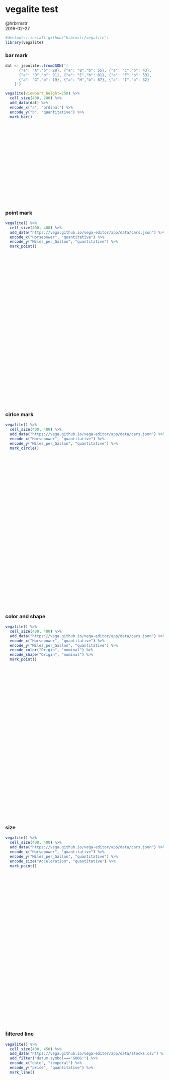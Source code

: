 # vegalite test
@hrbrmstr  
2016-02-27  


```r
#devtools::install_github("hrbrmstr/vegalite")
library(vegalite)
```

### bar mark


```r
dat <- jsonlite::fromJSON('[
      {"a": "A","b": 28}, {"a": "B","b": 55}, {"a": "C","b": 43},
      {"a": "D","b": 91}, {"a": "E","b": 81}, {"a": "F","b": 53},
      {"a": "G","b": 19}, {"a": "H","b": 87}, {"a": "I","b": 52}
    ]')

vegalite(viewport_height=250) %>%
  cell_size(400, 200) %>%
  add_data(dat) %>%
  encode_x("a", "ordinal") %>%
  encode_y("b", "quantitative") %>%
  mark_bar()
```

<!--html_preserve--><div id="htmlwidget-452" style="width:672px;height:250px;" class="vegalite html-widget"></div>
<script type="application/json" data-for="htmlwidget-452">{"x":{"description":"","data":{"values":{"a":["A","B","C","D","E","F","G","H","I"],"b":[28,55,43,91,81,53,19,87,52]}},"mark":"bar","encoding":{"x":{"field":"a","type":"ordinal"},"y":{"field":"b","type":"quantitative"}},"config":{"cell":{"width":400,"height":200}},"embed":{"renderer":"svg","actions":{"export":false,"source":false,"editor":false}}},"evals":[],"jsHooks":[]}</script><!--/html_preserve-->

### point mark


```r
vegalite() %>%
  cell_size(400, 400) %>%
  add_data("https://vega.github.io/vega-editor/app/data/cars.json") %>%
  encode_x("Horsepower", "quantitative") %>%
  encode_y("Miles_per_Gallon", "quantitative") %>%
  mark_point()
```

<!--html_preserve--><div id="htmlwidget-5707" style="width:672px;height:480px;" class="vegalite html-widget"></div>
<script type="application/json" data-for="htmlwidget-5707">{"x":{"description":"","data":{"url":"https://vega.github.io/vega-editor/app/data/cars.json"},"mark":"point","encoding":{"x":{"field":"Horsepower","type":"quantitative"},"y":{"field":"Miles_per_Gallon","type":"quantitative"}},"config":{"cell":{"width":400,"height":400},"mark":{"shape":"circle"}},"embed":{"renderer":"svg","actions":{"export":false,"source":false,"editor":false}}},"evals":[],"jsHooks":[]}</script><!--/html_preserve-->

### cirlce mark


```r
vegalite() %>%
  cell_size(400, 400) %>%
  add_data("https://vega.github.io/vega-editor/app/data/cars.json") %>%
  encode_x("Horsepower", "quantitative") %>%
  encode_y("Miles_per_Gallon", "quantitative") %>%
  mark_circle()
```

<!--html_preserve--><div id="htmlwidget-851" style="width:672px;height:480px;" class="vegalite html-widget"></div>
<script type="application/json" data-for="htmlwidget-851">{"x":{"description":"","data":{"url":"https://vega.github.io/vega-editor/app/data/cars.json"},"mark":"circle","encoding":{"x":{"field":"Horsepower","type":"quantitative"},"y":{"field":"Miles_per_Gallon","type":"quantitative"}},"config":{"cell":{"width":400,"height":400}},"embed":{"renderer":"svg","actions":{"export":false,"source":false,"editor":false}}},"evals":[],"jsHooks":[]}</script><!--/html_preserve-->

### color and shape


```r
vegalite() %>%
  cell_size(400, 400) %>%
  add_data("https://vega.github.io/vega-editor/app/data/cars.json") %>%
  encode_x("Horsepower", "quantitative") %>%
  encode_y("Miles_per_Gallon", "quantitative") %>%
  encode_color("Origin", "nominal") %>%
  encode_shape("Origin", "nominal") %>%
  mark_point()
```

<!--html_preserve--><div id="htmlwidget-7751" style="width:672px;height:480px;" class="vegalite html-widget"></div>
<script type="application/json" data-for="htmlwidget-7751">{"x":{"description":"","data":{"url":"https://vega.github.io/vega-editor/app/data/cars.json"},"mark":"point","encoding":{"x":{"field":"Horsepower","type":"quantitative"},"y":{"field":"Miles_per_Gallon","type":"quantitative"},"color":{"field":"Origin","type":"nominal"},"shape":{"field":"Origin","type":"nominal"}},"config":{"cell":{"width":400,"height":400},"mark":{"shape":"circle"}},"embed":{"renderer":"svg","actions":{"export":false,"source":false,"editor":false}}},"evals":[],"jsHooks":[]}</script><!--/html_preserve-->

### size


```r
vegalite() %>%
  cell_size(400, 400) %>%
  add_data("https://vega.github.io/vega-editor/app/data/cars.json") %>%
  encode_x("Horsepower", "quantitative") %>%
  encode_y("Miles_per_Gallon", "quantitative") %>%
  encode_size("Acceleration", "quantitative") %>%
  mark_point()
```

<!--html_preserve--><div id="htmlwidget-5588" style="width:672px;height:480px;" class="vegalite html-widget"></div>
<script type="application/json" data-for="htmlwidget-5588">{"x":{"description":"","data":{"url":"https://vega.github.io/vega-editor/app/data/cars.json"},"mark":"point","encoding":{"x":{"field":"Horsepower","type":"quantitative"},"y":{"field":"Miles_per_Gallon","type":"quantitative"},"size":{"field":"Acceleration","type":"quantitative"}},"config":{"cell":{"width":400,"height":400},"mark":{"shape":"circle"}},"embed":{"renderer":"svg","actions":{"export":false,"source":false,"editor":false}}},"evals":[],"jsHooks":[]}</script><!--/html_preserve-->

### filtered line


```r
vegalite() %>%
  cell_size(400, 450) %>%
  add_data("https://vega.github.io/vega-editor/app/data/stocks.csv") %>%
  add_filter("datum.symbol==='GOOG'") %>%
  encode_x("date", "temporal") %>%
  encode_y("price", "quantitative") %>%
  mark_line()
```

<!--html_preserve--><div id="htmlwidget-1027" style="width:672px;height:480px;" class="vegalite html-widget"></div>
<script type="application/json" data-for="htmlwidget-1027">{"x":{"description":"","data":{"url":"https://vega.github.io/vega-editor/app/data/stocks.csv"},"mark":"line","encoding":{"x":{"field":"date","type":"temporal"},"y":{"field":"price","type":"quantitative"}},"config":{"cell":{"width":400,"height":450}},"embed":{"renderer":"svg","actions":{"export":false,"source":false,"editor":false}},"transform":{"filter":"datum.symbol==='GOOG'"}},"evals":[],"jsHooks":[]}</script><!--/html_preserve-->

### ticks


```r
vegalite(viewport_height=200) %>%
  cell_size(400, 200) %>%
  add_data("https://vega.github.io/vega-editor/app/data/cars.json") %>%
  encode_x("Horsepower", "quantitative") %>%
  encode_y("Cylinders", "ordinal") %>%
  mark_tick()
```

<!--html_preserve--><div id="htmlwidget-779" style="width:672px;height:200px;" class="vegalite html-widget"></div>
<script type="application/json" data-for="htmlwidget-779">{"x":{"description":"","data":{"url":"https://vega.github.io/vega-editor/app/data/cars.json"},"mark":"tick","encoding":{"x":{"field":"Horsepower","type":"quantitative"},"y":{"field":"Cylinders","type":"ordinal"}},"config":{"cell":{"width":400,"height":200},"mark":{"tickThickness":1}},"embed":{"renderer":"svg","actions":{"export":false,"source":false,"editor":false}}},"evals":[],"jsHooks":[]}</script><!--/html_preserve-->

### multi-series line


```r
vegalite(viewport_height=500) %>%
  cell_size(400, 400) %>%
  add_data("https://vega.github.io/vega-editor/app/data/stocks.csv") %>%
  encode_x("date", "temporal") %>%
  encode_y("price", "quantitative") %>%
  encode_color("symbol", "nominal") %>%
  mark_line()
```

<!--html_preserve--><div id="htmlwidget-7039" style="width:672px;height:500px;" class="vegalite html-widget"></div>
<script type="application/json" data-for="htmlwidget-7039">{"x":{"description":"","data":{"url":"https://vega.github.io/vega-editor/app/data/stocks.csv"},"mark":"line","encoding":{"x":{"field":"date","type":"temporal"},"y":{"field":"price","type":"quantitative"},"color":{"field":"symbol","type":"nominal"}},"config":{"cell":{"width":400,"height":400}},"embed":{"renderer":"svg","actions":{"export":false,"source":false,"editor":false}}},"evals":[],"jsHooks":[]}</script><!--/html_preserve-->

### facet col


```r
vegalite(viewport_height=350) %>%
  add_data("https://vega.github.io/vega-editor/app/data/movies.json") %>%
  encode_x("Worldwide_Gross", "quantitative") %>%
  encode_y("US_DVD_Sales", "quantitative") %>%
  facet_col("MPAA_Rating", "ordinal") %>%
  mark_point()
```

<!--html_preserve--><div id="htmlwidget-5018" style="width:672px;height:350px;" class="vegalite html-widget"></div>
<script type="application/json" data-for="htmlwidget-5018">{"x":{"description":"","data":{"url":"https://vega.github.io/vega-editor/app/data/movies.json"},"mark":"point","encoding":{"x":{"field":"Worldwide_Gross","type":"quantitative"},"y":{"field":"US_DVD_Sales","type":"quantitative"},"column":{"field":"MPAA_Rating","type":"ordinal","scale":{"round":true,"padding":16}}},"config":{"mark":{"shape":"circle"}},"embed":{"renderer":"svg","actions":{"export":false,"source":false,"editor":false}}},"evals":[],"jsHooks":[]}</script><!--/html_preserve-->

### facet row


```r
vegalite(viewport_height=1400) %>%
  add_data("https://vega.github.io/vega-editor/app/data/movies.json") %>%
  encode_x("Worldwide_Gross", "quantitative") %>%
  encode_y("US_DVD_Sales", "quantitative") %>%
  facet_row("MPAA_Rating", "ordinal") %>%
  mark_point()
```

<!--html_preserve--><div id="htmlwidget-3478" style="width:672px;height:1400px;" class="vegalite html-widget"></div>
<script type="application/json" data-for="htmlwidget-3478">{"x":{"description":"","data":{"url":"https://vega.github.io/vega-editor/app/data/movies.json"},"mark":"point","encoding":{"x":{"field":"Worldwide_Gross","type":"quantitative"},"y":{"field":"US_DVD_Sales","type":"quantitative"},"row":{"field":"MPAA_Rating","type":"ordinal","scale":{"round":true,"padding":16}}},"config":{"mark":{"shape":"circle"}},"embed":{"renderer":"svg","actions":{"export":false,"source":false,"editor":false}}},"evals":[],"jsHooks":[]}</script><!--/html_preserve-->

### facet both


```r
vegalite(viewport_height=2900) %>%
  add_data("https://vega.github.io/vega-editor/app/data/movies.json") %>%
  encode_x("Worldwide_Gross", "quantitative") %>%
  encode_y("US_DVD_Sales", "quantitative") %>%
  facet_col("MPAA_Rating", "ordinal") %>%
  facet_row("Major_Genre", "ordinal") %>%
  mark_point()
```

<!--html_preserve--><div id="htmlwidget-4104" style="width:672px;height:2900px;" class="vegalite html-widget"></div>
<script type="application/json" data-for="htmlwidget-4104">{"x":{"description":"","data":{"url":"https://vega.github.io/vega-editor/app/data/movies.json"},"mark":"point","encoding":{"x":{"field":"Worldwide_Gross","type":"quantitative"},"y":{"field":"US_DVD_Sales","type":"quantitative"},"column":{"field":"MPAA_Rating","type":"ordinal","scale":{"round":true,"padding":16}},"row":{"field":"Major_Genre","type":"ordinal","scale":{"round":true,"padding":16}}},"config":{"mark":{"shape":"circle"}},"embed":{"renderer":"svg","actions":{"export":false,"source":false,"editor":false}}},"evals":[],"jsHooks":[]}</script><!--/html_preserve-->

### log scale


```r
dat <- jsonlite::fromJSON('[
      {"x": 0, "y": 1}, {"x": 1, "y": 10},
      {"x": 2, "y": 100}, {"x": 3, "y": 1000},
      {"x": 4, "y": 10000}, {"x": 5, "y": 100000},
      {"x": 6, "y": 1000000}, {"x": 7, "y": 10000000}
    ]')

vegalite(viewport_height=300) %>%
  add_data(dat) %>%
  encode_x("x", "quantitative") %>%
  encode_y("y", "quantitative") %>%
  mark_point() %>%
  scale_y_log()
```

<!--html_preserve--><div id="htmlwidget-6257" style="width:672px;height:300px;" class="vegalite html-widget"></div>
<script type="application/json" data-for="htmlwidget-6257">{"x":{"description":"","data":{"values":{"x":[0,1,2,3,4,5,6,7],"y":[1,10,100,1000,10000,100000,1000000,10000000]}},"mark":"point","encoding":{"x":{"field":"x","type":"quantitative"},"y":{"field":"y","type":"quantitative","scale":{"type":"log"}}},"config":{"mark":{"shape":"circle"}},"embed":{"renderer":"svg","actions":{"export":false,"source":false,"editor":false}}},"evals":[],"jsHooks":[]}</script><!--/html_preserve-->

### aggregate bar chart


```r
vegalite() %>%
  add_data("https://vega.github.io/vega-editor/app/data/population.json") %>%
  encode_x("people", "quantitative", aggregate="sum") %>%
  encode_y("age", "ordinal") %>%
  scale_y_ordinal(band_size=17) %>%
  add_filter("datum.year == 2000") %>%
  mark_bar()
```

<!--html_preserve--><div id="htmlwidget-2238" style="width:672px;height:480px;" class="vegalite html-widget"></div>
<script type="application/json" data-for="htmlwidget-2238">{"x":{"description":"","data":{"url":"https://vega.github.io/vega-editor/app/data/population.json"},"mark":"bar","encoding":{"x":{"field":"people","type":"quantitative","aggregate":"sum"},"y":{"field":"age","type":"ordinal","scale":{"bandSize":17}}},"config":[],"embed":{"renderer":"svg","actions":{"export":false,"source":false,"editor":false}},"transform":{"filter":"datum.year == 2000"}},"evals":[],"jsHooks":[]}</script><!--/html_preserve-->

### binned scatterplot


```r
vegalite() %>%
  add_data("https://vega.github.io/vega-editor/app/data/movies.json") %>%
  encode_x("IMDB_Rating", "quantitative") %>%
  encode_y("Rotten_Tomatoes_Rating", "quantitative") %>%
  encode_size("*", "quantitative", aggregate="count") %>%
  bin_x(maxbins=10) %>%
  bin_y(maxbins=10) %>%
  mark_point()
```

<!--html_preserve--><div id="htmlwidget-3007" style="width:672px;height:480px;" class="vegalite html-widget"></div>
<script type="application/json" data-for="htmlwidget-3007">{"x":{"description":"","data":{"url":"https://vega.github.io/vega-editor/app/data/movies.json"},"mark":"point","encoding":{"x":{"field":"IMDB_Rating","type":"quantitative","bin":{"maxbins":10}},"y":{"field":"Rotten_Tomatoes_Rating","type":"quantitative","bin":{"maxbins":10}},"size":{"field":"*","type":"quantitative","aggregate":"count"}},"config":{"mark":{"shape":"circle"}},"embed":{"renderer":"svg","actions":{"export":false,"source":false,"editor":false}}},"evals":[],"jsHooks":[]}</script><!--/html_preserve-->

### slope graph


```r
vegalite() %>%
  add_data("https://vega.github.io/vega-editor/app/data/barley.json") %>%
  encode_x("year", "ordinal") %>%
  encode_y("yield", "quantitative", aggregate="median") %>%
  encode_color("site", "nominal") %>%
  scale_x_ordinal(band_size=50, padding=0.5) %>%
  mark_line()
```

<!--html_preserve--><div id="htmlwidget-1361" style="width:672px;height:480px;" class="vegalite html-widget"></div>
<script type="application/json" data-for="htmlwidget-1361">{"x":{"description":"","data":{"url":"https://vega.github.io/vega-editor/app/data/barley.json"},"mark":"line","encoding":{"x":{"field":"year","type":"ordinal","scale":{"bandSize":50,"padding":0.5}},"y":{"field":"yield","type":"quantitative","aggregate":"median"},"color":{"field":"site","type":"nominal"}},"config":[],"embed":{"renderer":"svg","actions":{"export":false,"source":false,"editor":false}}},"evals":[],"jsHooks":[]}</script><!--/html_preserve-->

### histogram


```r
vegalite() %>%
  add_data("https://vega.github.io/vega-editor/app/data/movies.json") %>%
  encode_x("IMDB_Rating", "quantitative") %>%
  encode_y("*", "quantitative", aggregate="count") %>%
  bin_x(maxbins=10) %>%
  mark_bar()
```

<!--html_preserve--><div id="htmlwidget-1678" style="width:672px;height:480px;" class="vegalite html-widget"></div>
<script type="application/json" data-for="htmlwidget-1678">{"x":{"description":"","data":{"url":"https://vega.github.io/vega-editor/app/data/movies.json"},"mark":"bar","encoding":{"x":{"field":"IMDB_Rating","type":"quantitative","bin":{"maxbins":10}},"y":{"field":"*","type":"quantitative","aggregate":"count"}},"config":[],"embed":{"renderer":"svg","actions":{"export":false,"source":false,"editor":false}}},"evals":[],"jsHooks":[]}</script><!--/html_preserve-->

### stacked bar chart


```r
vegalite() %>%
  add_data("https://vega.github.io/vega-editor/app/data/seattle-weather.csv") %>%
  encode_x("date", "temporal") %>%
  encode_y("*", "quantitative", aggregate="count") %>%
  encode_color("weather", "nominal") %>%
  scale_color_nominal(domain=c("sun","fog","drizzle","rain","snow"),
                      range=c("#e7ba52","#c7c7c7","#aec7e8","#1f77b4","#9467bd")) %>%
  timeunit_x("month") %>%
  mark_bar()
```

<!--html_preserve--><div id="htmlwidget-6465" style="width:672px;height:480px;" class="vegalite html-widget"></div>
<script type="application/json" data-for="htmlwidget-6465">{"x":{"description":"","data":{"url":"https://vega.github.io/vega-editor/app/data/seattle-weather.csv"},"mark":"bar","encoding":{"x":{"field":"date","type":"temporal","timeUnit":"month"},"y":{"field":"*","type":"quantitative","aggregate":"count"},"color":{"field":"weather","type":"nominal","scale":{"domain":["sun","fog","drizzle","rain","snow"],"range":["#e7ba52","#c7c7c7","#aec7e8","#1f77b4","#9467bd"]}}},"config":[],"embed":{"renderer":"svg","actions":{"export":false,"source":false,"editor":false}}},"evals":[],"jsHooks":[]}</script><!--/html_preserve-->

### horizontal stacked bar chart


```r
vegalite() %>%
  add_data("https://vega.github.io/vega-editor/app/data/barley.json") %>%
  encode_x("yield", "quantitative", aggregate="sum") %>%
  encode_y("variety", "nominal") %>%
  encode_color("site", "nominal") %>%
  mark_bar()
```

<!--html_preserve--><div id="htmlwidget-1511" style="width:672px;height:480px;" class="vegalite html-widget"></div>
<script type="application/json" data-for="htmlwidget-1511">{"x":{"description":"","data":{"url":"https://vega.github.io/vega-editor/app/data/barley.json"},"mark":"bar","encoding":{"x":{"field":"yield","type":"quantitative","aggregate":"sum"},"y":{"field":"variety","type":"nominal"},"color":{"field":"site","type":"nominal"}},"config":[],"embed":{"renderer":"svg","actions":{"export":false,"source":false,"editor":false}}},"evals":[],"jsHooks":[]}</script><!--/html_preserve-->

### stacked area chart


```r
vegalite() %>%
  cell_size(300, 200) %>%
  add_data("https://vega.github.io/vega-editor/app/data/unemployment-across-industries.json") %>%
  encode_x("date", "temporal") %>%
  encode_y("count", "quantitative", aggregate="sum") %>%
  encode_color("series", "nominal") %>%
  scale_color_nominal(range="category20b") %>%
  timeunit_x("yearmonth") %>%
  scale_x_time(nice="month") %>%
  axis_x(axisWidth=0, format="%Y", labelAngle=0) %>%
  mark_area()
```

<!--html_preserve--><div id="htmlwidget-153" style="width:672px;height:480px;" class="vegalite html-widget"></div>
<script type="application/json" data-for="htmlwidget-153">{"x":{"description":"","data":{"url":"https://vega.github.io/vega-editor/app/data/unemployment-across-industries.json"},"mark":"area","encoding":{"x":{"field":"date","type":"temporal","timeUnit":"yearmonth","scale":{"nice":"month"},"axis":{"axisWidth":0,"labels":true,"labelAngle":0,"labelMaxLength":25,"title":"","characterWidth":6,"format":"%Y"}},"y":{"field":"count","type":"quantitative","aggregate":"sum"},"color":{"field":"series","type":"nominal","scale":{"range":"category20b"}}},"config":{"cell":{"width":300,"height":200}},"embed":{"renderer":"svg","actions":{"export":false,"source":false,"editor":false}}},"evals":[],"jsHooks":[]}</script><!--/html_preserve-->

### streamgraph!


```r
vegalite() %>%
  cell_size(300, 200) %>%
  add_data("https://vega.github.io/vega-editor/app/data/unemployment-across-industries.json") %>%
  encode_x("date", "temporal") %>%
  encode_y("count", "quantitative", aggregate="sum") %>%
  encode_color("series", "nominal") %>%
  scale_color_nominal(range="category20b") %>%
  timeunit_x("yearmonth") %>%
  scale_x_time(nice="month") %>%
  axis_x(axisWidth=0, format="%Y", labelAngle=0) %>%
  mark_area(interpolate="basis", stack="center")
```

<!--html_preserve--><div id="htmlwidget-9429" style="width:672px;height:480px;" class="vegalite html-widget"></div>
<script type="application/json" data-for="htmlwidget-9429">{"x":{"description":"","data":{"url":"https://vega.github.io/vega-editor/app/data/unemployment-across-industries.json"},"mark":"area","encoding":{"x":{"field":"date","type":"temporal","timeUnit":"yearmonth","scale":{"nice":"month"},"axis":{"axisWidth":0,"labels":true,"labelAngle":0,"labelMaxLength":25,"title":"","characterWidth":6,"format":"%Y"}},"y":{"field":"count","type":"quantitative","aggregate":"sum"},"color":{"field":"series","type":"nominal","scale":{"range":"category20b"}}},"config":{"cell":{"width":300,"height":200},"mark":{"stacked":"center","interpolate":"basis"}},"embed":{"renderer":"svg","actions":{"export":false,"source":false,"editor":false}}},"evals":[],"jsHooks":[]}</script><!--/html_preserve-->

### scatter text


```r
vegalite() %>%
  cell_size(300, 200) %>%
  add_data("https://vega.github.io/vega-editor/app/data/cars.json") %>%
  encode_x("Horsepower", "quantitative") %>%
  encode_y("Miles_per_Gallon", "quantitative") %>%
  encode_color("Origin", "nominal") %>%
  calculate("OriginInitial", "datum.Origin[0]") %>%
  encode_text("OriginInitial", "nominal") %>%
  mark_text()
```

<!--html_preserve--><div id="htmlwidget-6292" style="width:672px;height:480px;" class="vegalite html-widget"></div>
<script type="application/json" data-for="htmlwidget-6292">{"x":{"description":"","data":{"url":"https://vega.github.io/vega-editor/app/data/cars.json"},"mark":"text","encoding":{"x":{"field":"Horsepower","type":"quantitative"},"y":{"field":"Miles_per_Gallon","type":"quantitative"},"color":{"field":"Origin","type":"nominal"},"text":{"field":"OriginInitial","type":"nominal"}},"config":{"cell":{"width":300,"height":200}},"embed":{"renderer":"svg","actions":{"export":false,"source":false,"editor":false}},"transform":{"calculate":{"field":["OriginInitial"],"expr":["datum.Origin[0]"]}}},"evals":[],"jsHooks":[]}</script><!--/html_preserve-->

### area chart


```r
vegalite() %>%
  cell_size(300, 200) %>%
  add_data("https://vega.github.io/vega-editor/app/data/unemployment-across-industries.json") %>%
  encode_x("date", "temporal") %>%
  timeunit_x("yearmonth") %>%
  axis_x(axisWidth=0, format="%Y", labelAngle=0) %>%
  encode_y("count", "quantitative", aggregate="sum") %>%
  mark_area()
```

<!--html_preserve--><div id="htmlwidget-2943" style="width:672px;height:480px;" class="vegalite html-widget"></div>
<script type="application/json" data-for="htmlwidget-2943">{"x":{"description":"","data":{"url":"https://vega.github.io/vega-editor/app/data/unemployment-across-industries.json"},"mark":"area","encoding":{"x":{"field":"date","type":"temporal","timeUnit":"yearmonth","axis":{"axisWidth":0,"labels":true,"labelAngle":0,"labelMaxLength":25,"title":"","characterWidth":6,"format":"%Y"}},"y":{"field":"count","type":"quantitative","aggregate":"sum"}},"config":{"cell":{"width":300,"height":200}},"embed":{"renderer":"svg","actions":{"export":false,"source":false,"editor":false}}},"evals":[],"jsHooks":[]}</script><!--/html_preserve-->

### grouped bar chart


```r
vegalite() %>%
  add_data("https://vega.github.io/vega-editor/app/data/population.json") %>%
  add_filter("datum.year == 2000") %>%
  calculate("gender", 'datum.sex == 2 ? "Female" : "Male"') %>%
  encode_x("gender", "nominal") %>%
  encode_y("people", "quantitative", aggregate="sum") %>%
  encode_color("gender", "nominal") %>%
  scale_x_ordinal(band_size=6) %>%
  scale_color_nominal(range=c("#EA98D2", "#659CCA")) %>%
  facet_col("age", "ordinal", padding=4) %>%
  axis_x(remove=TRUE) %>%
  axis_y(title="population", grid=FALSE) %>%
  axis_facet_col(orient="bottom", axisWidth=1, offset=-8) %>%
  facet_cell(stroke_width=0) %>%
  mark_bar()
```

<!--html_preserve--><div id="htmlwidget-5143" style="width:672px;height:480px;" class="vegalite html-widget"></div>
<script type="application/json" data-for="htmlwidget-5143">{"x":{"description":"","data":{"url":"https://vega.github.io/vega-editor/app/data/population.json"},"mark":"bar","encoding":{"x":{"field":"gender","type":"nominal","scale":{"bandSize":6},"axis":false},"y":{"field":"people","type":"quantitative","aggregate":"sum","axis":{"grid":false,"labels":true,"labelMaxLength":25,"title":"population","characterWidth":6}},"color":{"field":"gender","type":"nominal","scale":{"range":["#EA98D2","#659CCA"]}},"column":{"field":"age","type":"ordinal","scale":{"round":true,"padding":4},"axis":{"axisWidth":1,"offset":-8,"grid":false,"labels":true,"labelMaxLength":25,"tickSize":0,"title":"","characterWidth":6,"orient":"bottom"}}},"config":{"facet":{"cell":{"width":200,"height":200,"strokeWidth":0}}},"embed":{"renderer":"svg","actions":{"export":false,"source":false,"editor":false}},"transform":{"filter":"datum.year == 2000","calculate":{"field":["gender"],"expr":["datum.sex == 2 ? \"Female\" : \"Male\""]}}},"evals":[],"jsHooks":[]}</script><!--/html_preserve-->

### normalized stacked bar chart


```r
vegalite() %>%
  add_data("https://vega.github.io/vega-editor/app/data/population.json") %>%
  calculate("gender", 'datum.sex == 2 ? "Female" : "Male"') %>%
  encode_x("age", "ordinal") %>%
  encode_y("people", "quantitative", aggregate="sum") %>%
  encode_color("gender", "nominal") %>%
  scale_x_ordinal(band_size=17) %>%
  scale_color_nominal(range=c("#EA98D2", "#659CCA")) %>%
  mark_bar(stack="normalize")
```

<!--html_preserve--><div id="htmlwidget-927" style="width:672px;height:480px;" class="vegalite html-widget"></div>
<script type="application/json" data-for="htmlwidget-927">{"x":{"description":"","data":{"url":"https://vega.github.io/vega-editor/app/data/population.json"},"mark":"bar","encoding":{"x":{"field":"age","type":"ordinal","scale":{"bandSize":17}},"y":{"field":"people","type":"quantitative","aggregate":"sum"},"color":{"field":"gender","type":"nominal","scale":{"range":["#EA98D2","#659CCA"]}}},"config":{"mark":{"stacked":"normalize"}},"embed":{"renderer":"svg","actions":{"export":false,"source":false,"editor":false}},"transform":{"calculate":{"field":["gender"],"expr":["datum.sex == 2 ? \"Female\" : \"Male\""]}}},"evals":[],"jsHooks":[]}</script><!--/html_preserve-->

### normalized stacked bar chart


```r
vegalite() %>%
  cell_size(300, 300) %>%
  add_data("https://vega.github.io/vega-editor/app/data/unemployment-across-industries.json") %>%
  encode_x("date", "temporal") %>%
  encode_y("count", "quantitative", aggregate="sum") %>%
  encode_color("series", "nominal") %>%
  scale_x_time(nice="month") %>%
  scale_color_nominal(range="category20b") %>%
  axis_x(axisWidth=0, format="%Y", labelAngle=0) %>%
  axis_y(remove=TRUE) %>%
  timeunit_x("yearmonth") %>%
  mark_area(stack="normalize")
```

<!--html_preserve--><div id="htmlwidget-3528" style="width:672px;height:480px;" class="vegalite html-widget"></div>
<script type="application/json" data-for="htmlwidget-3528">{"x":{"description":"","data":{"url":"https://vega.github.io/vega-editor/app/data/unemployment-across-industries.json"},"mark":"area","encoding":{"x":{"field":"date","type":"temporal","scale":{"nice":"month"},"axis":{"axisWidth":0,"labels":true,"labelAngle":0,"labelMaxLength":25,"title":"","characterWidth":6,"format":"%Y"},"timeUnit":"yearmonth"},"y":{"field":"count","type":"quantitative","aggregate":"sum","axis":false},"color":{"field":"series","type":"nominal","scale":{"range":"category20b"}}},"config":{"cell":{"width":300,"height":300},"mark":{"stacked":"normalize"}},"embed":{"renderer":"svg","actions":{"export":false,"source":false,"editor":false}}},"evals":[],"jsHooks":[]}</script><!--/html_preserve-->

### layered bar chart


```r
vegalite() %>%
  add_data("https://vega.github.io/vega-editor/app/data/population.json") %>%
  add_filter("datum.year == 2000") %>%
  calculate("gender", 'datum.sex == 2 ? "Female" : "Male"') %>%
  encode_x("age", "ordinal") %>%
  encode_y("people", "quantitative", aggregate="sum") %>%
  encode_color("gender", "nominal") %>%
  scale_x_ordinal(band_size=17) %>%
  scale_color_nominal(range=c("#e377c2","#1f77b4")) %>%
  axis_y(title="Population") %>%
  mark_bar(opacity=0.6, stack="none")
```

<!--html_preserve--><div id="htmlwidget-9203" style="width:672px;height:480px;" class="vegalite html-widget"></div>
<script type="application/json" data-for="htmlwidget-9203">{"x":{"description":"","data":{"url":"https://vega.github.io/vega-editor/app/data/population.json"},"mark":"bar","encoding":{"x":{"field":"age","type":"ordinal","scale":{"bandSize":17}},"y":{"field":"people","type":"quantitative","aggregate":"sum","axis":{"labels":true,"labelMaxLength":25,"title":"Population","characterWidth":6}},"color":{"field":"gender","type":"nominal","scale":{"range":["#e377c2","#1f77b4"]}}},"config":{"mark":{"stacked":"none","opacity":0.6}},"embed":{"renderer":"svg","actions":{"export":false,"source":false,"editor":false}},"transform":{"filter":"datum.year == 2000","calculate":{"field":["gender"],"expr":["datum.sex == 2 ? \"Female\" : \"Male\""]}}},"evals":[],"jsHooks":[]}</script><!--/html_preserve-->

### trellis bar chart


```r
vegalite() %>%
  add_data("https://vega.github.io/vega-editor/app/data/population.json") %>%
  add_filter("datum.year == 2000") %>%
  calculate("gender", 'datum.sex == 2 ? "Female" : "Male"') %>%
  encode_x("age", "ordinal") %>%
  encode_y("people", "quantitative", aggregate="sum") %>%
  encode_color("gender", "nominal") %>%
  facet_row("gender", "nominal") %>%
  scale_x_ordinal(band_size=17) %>%
  scale_color_nominal(range=c("#EA98D2","#659CCA")) %>%
  axis_y(title="Population") %>%
  mark_bar()
```

<!--html_preserve--><div id="htmlwidget-109" style="width:672px;height:480px;" class="vegalite html-widget"></div>
<script type="application/json" data-for="htmlwidget-109">{"x":{"description":"","data":{"url":"https://vega.github.io/vega-editor/app/data/population.json"},"mark":"bar","encoding":{"x":{"field":"age","type":"ordinal","scale":{"bandSize":17}},"y":{"field":"people","type":"quantitative","aggregate":"sum","axis":{"labels":true,"labelMaxLength":25,"title":"Population","characterWidth":6}},"color":{"field":"gender","type":"nominal","scale":{"range":["#EA98D2","#659CCA"]}},"row":{"field":"gender","type":"nominal","scale":{"round":true,"padding":16}}},"config":[],"embed":{"renderer":"svg","actions":{"export":false,"source":false,"editor":false}},"transform":{"filter":"datum.year == 2000","calculate":{"field":["gender"],"expr":["datum.sex == 2 ? \"Female\" : \"Male\""]}}},"evals":[],"jsHooks":[]}</script><!--/html_preserve-->

### trellis stacked bar chart


```r
vegalite() %>%
  add_data("https://vega.github.io/vega-editor/app/data/barley.json") %>%
  encode_x("yield", "quantitative", aggregate="sum") %>%
  encode_y("variety", "nominal") %>%
  encode_color("site", "nominal") %>%
  facet_col("year", "ordinal") %>%
  mark_bar()
```

<!--html_preserve--><div id="htmlwidget-1786" style="width:672px;height:480px;" class="vegalite html-widget"></div>
<script type="application/json" data-for="htmlwidget-1786">{"x":{"description":"","data":{"url":"https://vega.github.io/vega-editor/app/data/barley.json"},"mark":"bar","encoding":{"x":{"field":"yield","type":"quantitative","aggregate":"sum"},"y":{"field":"variety","type":"nominal"},"color":{"field":"site","type":"nominal"},"column":{"field":"year","type":"ordinal","scale":{"round":true,"padding":16}}},"config":[],"embed":{"renderer":"svg","actions":{"export":false,"source":false,"editor":false}}},"evals":[],"jsHooks":[]}</script><!--/html_preserve-->

### trellis histograms


```r
vegalite(viewport_height=700) %>%
  add_data("https://vega.github.io/vega-editor/app/data/cars.json") %>%
  encode_x("Horsepower", "quantitative") %>%
  encode_y("*", "quantitative", aggregate="count") %>%
  encode_color("site", "nominal") %>%
  facet_row("Origin", "nominal") %>%
  bin_x(maxbins=15) %>%
  mark_bar()
```

<!--html_preserve--><div id="htmlwidget-9300" style="width:672px;height:700px;" class="vegalite html-widget"></div>
<script type="application/json" data-for="htmlwidget-9300">{"x":{"description":"","data":{"url":"https://vega.github.io/vega-editor/app/data/cars.json"},"mark":"bar","encoding":{"x":{"field":"Horsepower","type":"quantitative","bin":{"maxbins":15}},"y":{"field":"*","type":"quantitative","aggregate":"count"},"color":{"field":"site","type":"nominal"},"row":{"field":"Origin","type":"nominal","scale":{"round":true,"padding":16}}},"config":[],"embed":{"renderer":"svg","actions":{"export":false,"source":false,"editor":false}}},"evals":[],"jsHooks":[]}</script><!--/html_preserve-->

### becker's barley trellis plot


```r
vegalite(viewport_height=1200) %>%
  add_data("https://vega.github.io/vega-editor/app/data/barley.json") %>%
  encode_x("yield", "quantitative", aggregate="mean") %>%
  encode_y("variety", "ordinal", sort=sort_def("yield", "mean")) %>%
  encode_color("year", "nominal") %>%
  facet_row("site", "ordinal") %>%
  scale_y_ordinal(band_size=12) %>%
  mark_point()
```

<!--html_preserve--><div id="htmlwidget-5525" style="width:672px;height:1200px;" class="vegalite html-widget"></div>
<script type="application/json" data-for="htmlwidget-5525">{"x":{"description":"","data":{"url":"https://vega.github.io/vega-editor/app/data/barley.json"},"mark":"point","encoding":{"x":{"field":"yield","type":"quantitative","aggregate":"mean"},"y":{"field":"variety","type":"ordinal","sort":{"field":"yield","op":"mean","order":"ascending"},"scale":{"bandSize":12}},"color":{"field":"year","type":"nominal"},"row":{"field":"site","type":"ordinal","scale":{"round":true,"padding":16}}},"config":{"mark":{"shape":"circle"}},"embed":{"renderer":"svg","actions":{"export":false,"source":false,"editor":false}}},"evals":[],"jsHooks":[]}</script><!--/html_preserve-->

### sorting line order


```r
vegalite() %>%
  cell_size(300, 300) %>%
  add_data("https://vega.github.io/vega-editor/app/data/driving.json") %>%
  encode_x("miles", "quantitative") %>%
  encode_y("gas", "quantitative") %>%
  encode_path("year", "temporal") %>%
  scale_x_linear(zero=FALSE) %>%
  scale_y_linear(zero=FALSE) %>%
  mark_line()
```

<!--html_preserve--><div id="htmlwidget-102" style="width:672px;height:480px;" class="vegalite html-widget"></div>
<script type="application/json" data-for="htmlwidget-102">{"x":{"description":"","data":{"url":"https://vega.github.io/vega-editor/app/data/driving.json"},"mark":"line","encoding":{"x":{"field":"miles","type":"quantitative","scale":{"zero":false}},"y":{"field":"gas","type":"quantitative","scale":{"zero":false}},"path":{"field":"year","type":"temporal"}},"config":{"cell":{"width":300,"height":300}},"embed":{"renderer":"svg","actions":{"export":false,"source":false,"editor":false}}},"evals":[],"jsHooks":[]}</script><!--/html_preserve-->

### sort layer scatterplot


```r
vegalite() %>%
  cell_size(200, 200) %>%
  add_data("https://vega.github.io/vega-editor/app/data/cars.json") %>%
  encode_x("Horsepower", "quantitative") %>%
  encode_y("Miles_per_Gallon", "quantitative") %>%
  encode_color("Origin", "nominal") %>%
  encode_order("Origin", "ordinal", sort="descending") %>%
  mark_point()
```

<!--html_preserve--><div id="htmlwidget-2109" style="width:672px;height:480px;" class="vegalite html-widget"></div>
<script type="application/json" data-for="htmlwidget-2109">{"x":{"description":"","data":{"url":"https://vega.github.io/vega-editor/app/data/cars.json"},"mark":"point","encoding":{"x":{"field":"Horsepower","type":"quantitative"},"y":{"field":"Miles_per_Gallon","type":"quantitative"},"color":{"field":"Origin","type":"nominal"},"order":{"field":"Origin","type":"ordinal","sort":"descending"}},"config":{"cell":{"width":200,"height":200},"mark":{"shape":"circle"}},"embed":{"renderer":"svg","actions":{"export":false,"source":false,"editor":false}}},"evals":[],"jsHooks":[]}</script><!--/html_preserve-->

### detail lines


```r
vegalite() %>%
  cell_size(200, 200) %>%
  add_data("https://vega.github.io/vega-editor/app/data/stocks.csv") %>%
  encode_x("date", "temporal") %>%
  encode_y("price", "quantitative") %>%
  encode_detail("symbol", "nominal") %>%
  mark_line()
```

<!--html_preserve--><div id="htmlwidget-3659" style="width:672px;height:480px;" class="vegalite html-widget"></div>
<script type="application/json" data-for="htmlwidget-3659">{"x":{"description":"","data":{"url":"https://vega.github.io/vega-editor/app/data/stocks.csv"},"mark":"line","encoding":{"x":{"field":"date","type":"temporal"},"y":{"field":"price","type":"quantitative"},"detail":{"field":"symbol","type":"nominal"}},"config":{"cell":{"width":200,"height":200}},"embed":{"renderer":"svg","actions":{"export":false,"source":false,"editor":false}}},"evals":[],"jsHooks":[]}</script><!--/html_preserve-->

### detail points


```r
vegalite() %>%
  cell_size(200, 200) %>%
  add_data("https://vega.github.io/vega-editor/app/data/cars.json") %>%
  encode_x("Horsepower", "quantitative", aggregate="mean") %>%
  encode_y("Displacement", "quantitative", aggregate="mean") %>%
  encode_detail("Origin", "nominal") %>%
  mark_point()
```

<!--html_preserve--><div id="htmlwidget-1173" style="width:672px;height:480px;" class="vegalite html-widget"></div>
<script type="application/json" data-for="htmlwidget-1173">{"x":{"description":"","data":{"url":"https://vega.github.io/vega-editor/app/data/cars.json"},"mark":"point","encoding":{"x":{"field":"Horsepower","type":"quantitative","aggregate":"mean"},"y":{"field":"Displacement","type":"quantitative","aggregate":"mean"},"detail":{"field":"Origin","type":"nominal"}},"config":{"cell":{"width":200,"height":200},"mark":{"shape":"circle"}},"embed":{"renderer":"svg","actions":{"export":false,"source":false,"editor":false}}},"evals":[],"jsHooks":[]}</script><!--/html_preserve-->


---
title: "ex.r"
author: "bob"
date: "Fri Mar  4 12:10:54 2016"
---

